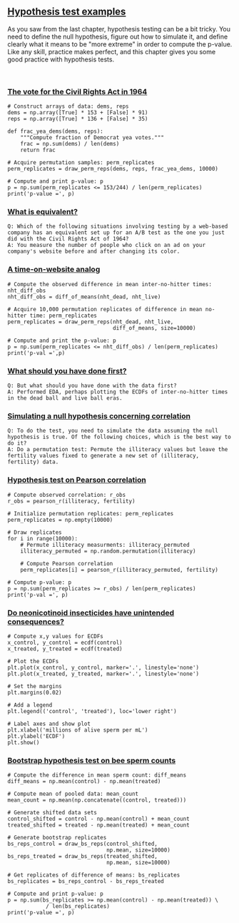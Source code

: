 ## [Hypothesis test examples](https://campus.datacamp.com/courses/statistical-thinking-in-python-part-2/hypothesis-test-examples?ex=2)

As you saw from the last chapter, hypothesis testing can be a bit tricky. You need to define the null hypothesis, figure out how to simulate it, and define clearly what it means to be "more extreme" in order to compute the p-value. Like any skill, practice makes perfect, and this chapter gives you some good practice with hypothesis tests.

<br>

### [The vote for the Civil Rights Act in 1964](https://campus.datacamp.com/courses/statistical-thinking-in-python-part-2/hypothesis-test-examples?ex=2)

```
# Construct arrays of data: dems, reps
dems = np.array([True] * 153 + [False] * 91)
reps = np.array([True] * 136 + [False] * 35)

def frac_yea_dems(dems, reps):
    """Compute fraction of Democrat yea votes."""
    frac = np.sum(dems) / len(dems)
    return frac

# Acquire permutation samples: perm_replicates
perm_replicates = draw_perm_reps(dems, reps, frac_yea_dems, 10000)

# Compute and print p-value: p
p = np.sum(perm_replicates <= 153/244) / len(perm_replicates)
print('p-value =', p)
```

### [What is equivalent?](https://campus.datacamp.com/courses/statistical-thinking-in-python-part-2/hypothesis-test-examples?ex=3)

```
Q: Which of the following situations involving testing by a web-based company has an equivalent set up for an A/B test as the one you just did with the Civil Rights Act of 1964?
A: You measure the number of people who click on an ad on your company's website before and after changing its color.
```

### [A time-on-website analog](https://campus.datacamp.com/courses/statistical-thinking-in-python-part-2/hypothesis-test-examples?ex=4)

```
# Compute the observed difference in mean inter-no-hitter times: nht_diff_obs
nht_diff_obs = diff_of_means(nht_dead, nht_live)

# Acquire 10,000 permutation replicates of difference in mean no-hitter time: perm_replicates
perm_replicates = draw_perm_reps(nht_dead, nht_live,
                                 diff_of_means, size=10000)

# Compute and print the p-value: p
p = np.sum(perm_replicates <= nht_diff_obs) / len(perm_replicates)
print('p-val =',p)
```

### [What should you have done first?](https://campus.datacamp.com/courses/statistical-thinking-in-python-part-2/hypothesis-test-examples?ex=5)

```
Q: But what should you have done with the data first?
A: Performed EDA, perhaps plotting the ECDFs of inter-no-hitter times in the dead ball and live ball eras.
```

### [Simulating a null hypothesis concerning correlation](https://campus.datacamp.com/courses/statistical-thinking-in-python-part-2/hypothesis-test-examples?ex=7)

```
Q: To do the test, you need to simulate the data assuming the null hypothesis is true. Of the following choices, which is the best way to do it?
A: Do a permutation test: Permute the illiteracy values but leave the fertility values fixed to generate a new set of (illiteracy, fertility) data.
```

### [Hypothesis test on Pearson correlation](https://campus.datacamp.com/courses/statistical-thinking-in-python-part-2/hypothesis-test-examples?ex=8)

```
# Compute observed correlation: r_obs
r_obs = pearson_r(illiteracy, fertility)

# Initialize permutation replicates: perm_replicates
perm_replicates = np.empty(10000)

# Draw replicates
for i in range(10000):
    # Permute illiteracy measurments: illiteracy_permuted
    illiteracy_permuted = np.random.permutation(illiteracy)

    # Compute Pearson correlation
    perm_replicates[i] = pearson_r(illiteracy_permuted, fertility)

# Compute p-value: p
p = np.sum(perm_replicates >= r_obs) / len(perm_replicates)
print('p-val =', p)
```

### [Do neonicotinoid insecticides have unintended consequences?](https://campus.datacamp.com/courses/statistical-thinking-in-python-part-2/hypothesis-test-examples?ex=9)

```
# Compute x,y values for ECDFs
x_control, y_control = ecdf(control)
x_treated, y_treated = ecdf(treated)

# Plot the ECDFs
plt.plot(x_control, y_control, marker='.', linestyle='none')
plt.plot(x_treated, y_treated, marker='.', linestyle='none')

# Set the margins
plt.margins(0.02)

# Add a legend
plt.legend(('control', 'treated'), loc='lower right')

# Label axes and show plot
plt.xlabel('millions of alive sperm per mL')
plt.ylabel('ECDF')
plt.show()
```

### [Bootstrap hypothesis test on bee sperm counts](https://campus.datacamp.com/courses/statistical-thinking-in-python-part-2/hypothesis-test-examples?ex=10)

```
# Compute the difference in mean sperm count: diff_means
diff_means = np.mean(control) - np.mean(treated)

# Compute mean of pooled data: mean_count
mean_count = np.mean(np.concatenate((control, treated)))

# Generate shifted data sets
control_shifted = control - np.mean(control) + mean_count
treated_shifted = treated - np.mean(treated) + mean_count

# Generate bootstrap replicates
bs_reps_control = draw_bs_reps(control_shifted,
                               np.mean, size=10000)
bs_reps_treated = draw_bs_reps(treated_shifted,
                               np.mean, size=10000)

# Get replicates of difference of means: bs_replicates
bs_replicates = bs_reps_control - bs_reps_treated

# Compute and print p-value: p
p = np.sum(bs_replicates >= np.mean(control) - np.mean(treated)) \
            / len(bs_replicates)
print('p-value =', p)
```